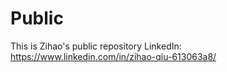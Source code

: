 # Public
This is Zihao's public repository
LinkedIn: https://www.linkedin.com/in/zihao-qiu-613063a8/
